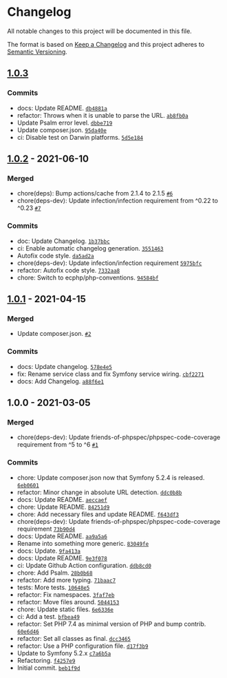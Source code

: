 # Changelog

All notable changes to this project will be documented in this file.

The format is based on [Keep a Changelog](https://keepachangelog.com/en/1.0.0/)
and this project adheres to [Semantic Versioning](https://semver.org/spec/v2.0.0.html).

## [1.0.3](https://github.com/ecphp/reverse-proxy-helper-bundle/compare/1.0.2...1.0.3)

### Commits

- docs: Update README. [`db4881a`](https://github.com/ecphp/reverse-proxy-helper-bundle/commit/db4881ae005daa9bbe4d4cefca26e3aef1f189f9)
- refactor: Throws when it is unable to parse the URL. [`ab8fb0a`](https://github.com/ecphp/reverse-proxy-helper-bundle/commit/ab8fb0a7546af5ac915992241254d03a2ea5601e)
- Update Psalm error level. [`dbbe719`](https://github.com/ecphp/reverse-proxy-helper-bundle/commit/dbbe719fae229196114742e577afcfd9db7c4254)
- Update composer.json. [`95da40e`](https://github.com/ecphp/reverse-proxy-helper-bundle/commit/95da40ed7c92bd83ab59269135bbeebf55095d3d)
- ci: Disable test on Darwin platforms. [`5d5e184`](https://github.com/ecphp/reverse-proxy-helper-bundle/commit/5d5e1848f890984dfd90e649275feb50fbae77a3)

## [1.0.2](https://github.com/ecphp/reverse-proxy-helper-bundle/compare/1.0.1...1.0.2) - 2021-06-10

### Merged

- chore(deps): Bump actions/cache from 2.1.4 to 2.1.5 [`#6`](https://github.com/ecphp/reverse-proxy-helper-bundle/pull/6)
- chore(deps-dev): Update infection/infection requirement from ^0.22 to ^0.23 [`#7`](https://github.com/ecphp/reverse-proxy-helper-bundle/pull/7)

### Commits

- doc: Update Changelog. [`1b37bbc`](https://github.com/ecphp/reverse-proxy-helper-bundle/commit/1b37bbc380c734da183eac58a34e96b8ac1a5c5c)
- ci: Enable automatic changelog generation. [`3551463`](https://github.com/ecphp/reverse-proxy-helper-bundle/commit/3551463b53c38ca4188a709e3d8819fc2be4fec5)
- Autofix code style. [`da5ad2a`](https://github.com/ecphp/reverse-proxy-helper-bundle/commit/da5ad2a0d6a423c16ed4ed6b41602deed75716e0)
- chore(deps-dev): Update infection/infection requirement [`5975bfc`](https://github.com/ecphp/reverse-proxy-helper-bundle/commit/5975bfc3d832a6f0ccfe9e273de1ec17b79e853d)
- refactor: Autofix code style. [`7332aa8`](https://github.com/ecphp/reverse-proxy-helper-bundle/commit/7332aa850aa4274208639fe499583ed0109016a7)
- chore: Switch to ecphp/php-conventions. [`94584bf`](https://github.com/ecphp/reverse-proxy-helper-bundle/commit/94584bfe73e0c053ada54db3cdfec1efa7b810a9)

## [1.0.1](https://github.com/ecphp/reverse-proxy-helper-bundle/compare/1.0.0...1.0.1) - 2021-04-15

### Merged

- Update composer.json. [`#2`](https://github.com/ecphp/reverse-proxy-helper-bundle/pull/2)

### Commits

- docs: Update changelog. [`578e4e5`](https://github.com/ecphp/reverse-proxy-helper-bundle/commit/578e4e5432f0d740a3af7c3eadc4158da5144cb0)
- fix: Rename service class and fix Symfony service wiring. [`cbf2271`](https://github.com/ecphp/reverse-proxy-helper-bundle/commit/cbf22713dc7a1363abdca8b297904ddc5dd16078)
- docs: Add Changelog. [`a88f6e1`](https://github.com/ecphp/reverse-proxy-helper-bundle/commit/a88f6e15d3293f6896d33dd4fe9538f6a8b9c288)

## 1.0.0 - 2021-03-05

### Merged

- chore(deps-dev): Update friends-of-phpspec/phpspec-code-coverage requirement from ^5 to ^6 [`#1`](https://github.com/ecphp/reverse-proxy-helper-bundle/pull/1)

### Commits

- chore: Update composer.json now that Symfony 5.2.4 is released. [`6eb0601`](https://github.com/ecphp/reverse-proxy-helper-bundle/commit/6eb0601a24a161b9dcee474544bd0e3fdfb6b576)
- refactor: Minor change in absolute URL detection. [`ddc0b8b`](https://github.com/ecphp/reverse-proxy-helper-bundle/commit/ddc0b8b5298c94cded4eb918eac2cf9d569888b8)
- docs: Update README. [`aeccaef`](https://github.com/ecphp/reverse-proxy-helper-bundle/commit/aeccaeff6703a60fb707e55de8a3b4ca9b6c25b2)
- chore: Update README. [`84251d9`](https://github.com/ecphp/reverse-proxy-helper-bundle/commit/84251d991e38c6304339178c0c094275aaaeee3f)
- chore: Add necessary files and update README. [`f643df3`](https://github.com/ecphp/reverse-proxy-helper-bundle/commit/f643df380f4edbc35f9e1e36b186a87cb5f21d27)
- chore(deps-dev): Update friends-of-phpspec/phpspec-code-coverage requirement [`73b90d4`](https://github.com/ecphp/reverse-proxy-helper-bundle/commit/73b90d4447aaef028bcfb763a88a17c1e7a990ee)
- docs: Update README. [`aa9a5a6`](https://github.com/ecphp/reverse-proxy-helper-bundle/commit/aa9a5a68ef2a27e705b813d25d2f8f27badbbc89)
- Rename into something more generic. [`83049fe`](https://github.com/ecphp/reverse-proxy-helper-bundle/commit/83049fe3db7936c7f528945a10dd4a081f4b6aa8)
- docs: Update. [`9fa413a`](https://github.com/ecphp/reverse-proxy-helper-bundle/commit/9fa413a07551f3cb9cfb0e9a86cbcbd68f989401)
- docs: Update README. [`9e3f078`](https://github.com/ecphp/reverse-proxy-helper-bundle/commit/9e3f078a7dd97eacda2c8c35ec3324d16115d554)
- ci: Update Github Action configuration. [`ddb8cd0`](https://github.com/ecphp/reverse-proxy-helper-bundle/commit/ddb8cd00ba85a2fe6167afe00884bb94a37d8cdc)
- chore: Add Psalm. [`28b0b68`](https://github.com/ecphp/reverse-proxy-helper-bundle/commit/28b0b681bda0b4974ed5566401c08b61f19f50b6)
- refactor: Add more typing. [`71baac7`](https://github.com/ecphp/reverse-proxy-helper-bundle/commit/71baac76e7939ad71489091a2d43f0cc0146451b)
- tests: More tests. [`10648e5`](https://github.com/ecphp/reverse-proxy-helper-bundle/commit/10648e55ab5cd05435129ac2a8701c4e8138b016)
- refactor: Fix namespaces. [`3faf7eb`](https://github.com/ecphp/reverse-proxy-helper-bundle/commit/3faf7eb79076a3221b7b5dc2d553d96a06660981)
- refactor: Move files around. [`5044153`](https://github.com/ecphp/reverse-proxy-helper-bundle/commit/5044153cd58938f3f1b0f96d47f837e4a478a073)
- chore: Update static files. [`6e6336e`](https://github.com/ecphp/reverse-proxy-helper-bundle/commit/6e6336e872f80ecb304fbcc239a8290a3f30e22c)
- ci: Add a test. [`bfbea49`](https://github.com/ecphp/reverse-proxy-helper-bundle/commit/bfbea49f34e638bf71a65babf000d55bf8da9eab)
- refactor: Set PHP 7.4 as minimal version of PHP and bump contrib. [`60e6d46`](https://github.com/ecphp/reverse-proxy-helper-bundle/commit/60e6d464c7fd1c8b74d9d67024777c169976e381)
- refactor: Set all classes as final. [`dcc3465`](https://github.com/ecphp/reverse-proxy-helper-bundle/commit/dcc3465143acc0cf9b8bc8a5413d417fe5ee1255)
- refactor: Use a PHP configuration file. [`d17f3b9`](https://github.com/ecphp/reverse-proxy-helper-bundle/commit/d17f3b98c1b1939da7bb7cb1d27f55321db891ec)
- Update to Symfony 5.2.x [`c7a6b5a`](https://github.com/ecphp/reverse-proxy-helper-bundle/commit/c7a6b5a46ff416ab290fa853d1a2cfe7c5bd3d8e)
- Refactoring. [`f4257e9`](https://github.com/ecphp/reverse-proxy-helper-bundle/commit/f4257e90bdac3dd481420d1bf049079a63ada493)
- Initial commit. [`beb1f9d`](https://github.com/ecphp/reverse-proxy-helper-bundle/commit/beb1f9d24f26baaaabf2c972b53709a5204f4218)
